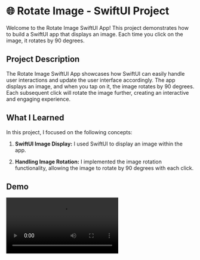 # 🌐 Rotate Image - SwiftUI Project

Welcome to the Rotate Image SwiftUI App! This project demonstrates how to build a SwiftUI app that displays an image. Each time you click on the image, it rotates by 90 degrees.

## Project Description

The Rotate Image SwiftUI App showcases how SwiftUI can easily handle user interactions and update the user interface accordingly. The app displays an image, and when you tap on it, the image rotates by 90 degrees. Each subsequent click will rotate the image further, creating an interactive and engaging experience.
  
## What I Learned

In this project, I focused on the following concepts:

1. **SwiftUI Image Display:** I used SwiftUI to display an image within the app.

2. **Handling Image Rotation:** I implemented the image rotation functionality, allowing the image to rotate by 90 degrees with each click.

## Demo

<video src="https://github.com/eliottoblinger/swift-ui-rotate-image/assets/73584972/225569fa-0e10-4cc6-ab77-828760025010"/>
